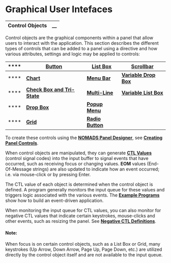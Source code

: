 # Graphical User Intefaces

**Control Objects** |  **__**  
---|---  
  
Control objects are the graphical components within a panel that allow users to interact with the application. This section describes the different types of controls that can be added to a panel using a directive and how various attributes, settings and logic may be applied to controls:

**** |  **[Button](Button.md)** |  **[List Box](List%20Box.md)** |  **[Scrollbar](Scrollbars.md)**  
---|---|---|---  
**** |  **[Chart](Chart.md)** |  **[Menu Bar](Menu%20Bar.md)** |  **[Variable Drop Box](Variable%20Drop%20Box.md)**  
**** |  **[Check Box and Tri-State](Check%20Box.md)** |  **[Multi-Line](Multi-Line.md)** |  **[Variable List Box](Variable%20List%20Box.md)**  
**** |  **[Drop Box](Drop%20Box.md)** |  **[Popup Menu](Popup%20Menu.md)** |   
**** |  **[Grid](Grid.md)** |  **[Radio Button](Radio%20Buttons.md)**|   
  
To create these controls using the **[NOMADS Panel Designer](../../../NOMADS%20Graphical%20Application/Panel%20Designer/Introduction.md)**, see **[Creating Panel Controls](../../../NOMADS%20Graphical%20Application/Creating%20Panel%20Controls/Introduction.md)**.

When control objects are manipulated, they can generate **[CTL Values](../Introduction.htm#ctlvalues)** (control signal codes) into the input buffer to signal events that have occurred, such as receiving focus or changing values. **EOM** values (End-Of-Message strings) are also updated to indicate how an event occurred; i.e. via mouse-click or by pressing Enter.

The CTL value of each object is determined when the control object is defined. A program generally monitors the input queue for these values and triggers logic associated with the various events. The **[Example Programs](../Example%20Programs/Overview.md)** show how to build an event-driven application.

When monitoring the input queue for CTL values, you can also monitor for negative CTL values that indicate certain keystrokes, mouse-clicks and other events, such as resizing the panel. See **[Negative CTL Definitions](../../../appendix/negative_ctl_definitions.md)**.

#### **Note:**  
When focus is on certain control objects, such as a List Box or Grid, many keystrokes (Up Arrow, Down Arrow, Page Up, Page Down, etc.) are utilized directly by the control object itself and are not available to the input queue.
